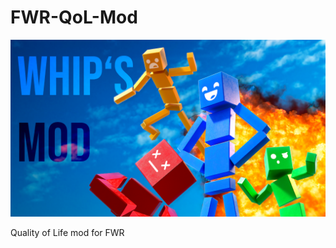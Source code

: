 # FWR-QoL-Mod
![alt text](https://raw.githubusercontent.com/coolymike/FWR-QoL-Mod/master/whipsmod.png)

Quality of Life mod for FWR
